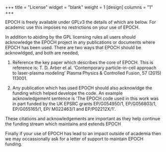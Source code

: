 +++
title = "License"
widget = "blank"
weight = 1
[design]
  columns = "1"
+++

EPOCH is freely available under GPLv3 the details of which are below. For academic use this imposes no restrictions on your use of EPOCH. 

In addition to abiding by the GPL licensing rules all users should acknowledge the EPOCH project in any publications or documents where EPOCH has been used. There are two ways that EPOCH should be acknowldged, and both are needed, 

1. Reference the key paper which describes the core of EPOCH. This is reference is: T. D. Arber et al. ‘Contemporary particle-in-cell approach to laser-plasma modeling’ Plasma Physics & Controlled Fusion, 57 (2015) 113001. 

2. Any publication which has used EPOCH should also acknowldge the funding which helped develope the code. An example acknowledgement sentence is 'The EPOCH code used in this work was in part funded by the UK EPSRC grants EP/G054950/1, EP/G056803/1, EP/G055165/1, EP/ M022463/1 and EP/P02212X/1'.

These citations and acknowledgements are important as they help continue the funding stream which maintains and extends EPOCH

Finally if your use of EPOCH has lead to an impact outside of academia then we may occassionally ask for a letter of support to maintain EPOCH funding.